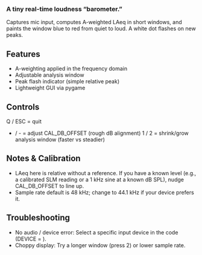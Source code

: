 ### A tiny real-time loudness “barometer.” 
Captures mic input, computes A-weighted LAeq in short windows, and paints the window blue to red from quiet to loud. A white dot flashes on new peaks.

## Features

- A-weighting applied in the frequency domain
- Adjustable analysis window
- Peak flash indicator (simple relative peak)
- Lightweight GUI via pygame

## Controls
Q / ESC = quit
+ / - = adjust CAL_DB_OFFSET (rough dB alignment)
1 / 2 = shrink/grow analysis window (faster vs steadier)


## Notes & Calibration
- LAeq here is relative without a reference. If you have a known level (e.g., a calibrated SLM reading or a 1 kHz sine at a known dB SPL), nudge CAL_DB_OFFSET to line up.
- Sample rate default is 48 kHz; change to 44.1 kHz if your device prefers it.

## Troubleshooting
- No audio / device error: Select a specific input device in the code (DEVICE = <index or name>).
- Choppy display: Try a longer window (press 2) or lower sample rate.
